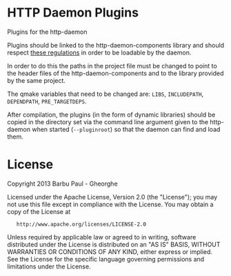 HTTP Daemon Plugins
===================
Plugins for the http-daemon

Plugins should be linked to the http-daemon-components library and should
respect [these regulations](https://qt-project.org/doc/qt-4.8/plugins-howto.html#the-lower-level-api-extending-qt-applications)
in order to be loadable by the daemon.

In order to do this the paths in the project file must be changed to point to
the header files of the http-daemon-components and to the library provided by
the same project.

The qmake variables that need to be changed are: `LIBS`, `INCLUDEPATH`,
`DEPENDPATH`, `PRE_TARGETDEPS`.

After compilation, the plugins (in the form of dynamic libraries) should be
copied in the directory set via the command line argument given to the
http-daemon when started (`--pluginroot`) so that the daemon can find and load
them.

License
=======
Copyright 2013 Barbu Paul - Gheorghe

   Licensed under the Apache License, Version 2.0 (the "License");
   you may not use this file except in compliance with the License.
   You may obtain a copy of the License at

       http://www.apache.org/licenses/LICENSE-2.0

   Unless required by applicable law or agreed to in writing, software
   distributed under the License is distributed on an "AS IS" BASIS,
   WITHOUT WARRANTIES OR CONDITIONS OF ANY KIND, either express or implied.
   See the License for the specific language governing permissions and
   limitations under the License.
